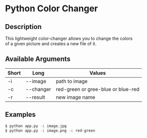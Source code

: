# Python Color Changer #
## Description ##
This lightweight color-changer allows you to change the colors<br>
of a given picture and creates a new file of it.

## Available Arguments ##
Short | Long | Values
------|------|-------
-i | --image | path to image
-c | --changer | red-green or gree-blue or blue-red
-r | --result | new image name

## Examples ##
```bash
$ python app.py -i image.jpg
$ python app.py -i image.png -c red-green
```